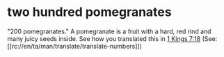 # two hundred pomegranates

"200 pomegranates." A pomegranate is a fruit with a hard, red rind and many juicy seeds inside. See how you translated this in [1 Kings 7:18](./18.md) (See: [[rc://en/ta/man/translate/translate-numbers]])


